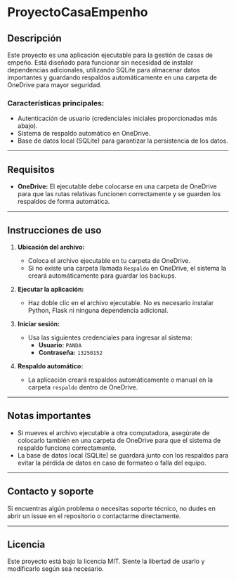 # ProyectoCasaEmpenho

## Descripción
Este proyecto es una aplicación ejecutable para la gestión de casas de empeño. 
Está diseñado para funcionar sin necesidad de instalar dependencias adicionales, utilizando SQLite para almacenar datos importantes y guardando respaldos automáticamente en una carpeta de OneDrive para mayor seguridad.

### Características principales:
- Autenticación de usuario (credenciales iniciales proporcionadas más abajo).
- Sistema de respaldo automático en OneDrive.
- Base de datos local (SQLite) para garantizar la persistencia de los datos.

---

## Requisitos
- **OneDrive:** El ejecutable debe colocarse en una carpeta de OneDrive para que las rutas relativas funcionen correctamente y se guarden los respaldos de forma automática.

---

## Instrucciones de uso

1. **Ubicación del archivo:**
   - Coloca el archivo ejecutable en tu carpeta de OneDrive.
   - Si no existe una carpeta llamada `Respaldo` en OneDrive, el sistema la creará automáticamente para guardar los backups.

2. **Ejecutar la aplicación:**
   - Haz doble clic en el archivo ejecutable. No es necesario instalar Python, Flask ni ninguna dependencia adicional.

3. **Iniciar sesión:**
   - Usa las siguientes credenciales para ingresar al sistema:
     - **Usuario:** `PANDA`
     - **Contraseña:** `13250152`

4. **Respaldo automático:**
   - La aplicación creará respaldos automáticamente o manual en la carpeta `respaldo` dentro de OneDrive.

---

## Notas importantes
- Si mueves el archivo ejecutable a otra computadora, asegúrate de colocarlo también en una carpeta de OneDrive para que el sistema de respaldo funcione correctamente.
- La base de datos local (SQLite) se guardará junto con los respaldos para evitar la pérdida de datos en caso de formateo o falla del equipo.

---

## Contacto y soporte
Si encuentras algún problema o necesitas soporte técnico, no dudes en abrir un issue en el repositorio o contactarme directamente.

---

## Licencia
Este proyecto está bajo la licencia MIT. Siente la libertad de usarlo y modificarlo según sea necesario.
